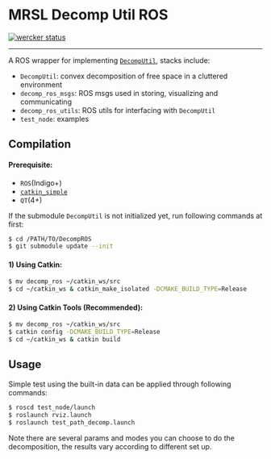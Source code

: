 # MRSL Decomp Util ROS
[![wercker status](https://app.wercker.com/status/d7ea0616ed5e23113099e84ec4289f6b/s/master "wercker status")](https://app.wercker.com/project/byKey/d7ea0616ed5e23113099e84ec4289f6b)
- - -
A ROS wrapper for implementing [`DecompUtil`](https://github.com/sikang/DecompUtil.git), stacks include:
  - `DecompUtil`: convex decomposition of free space in a cluttered environment
  - `decomp_ros_msgs`: ROS msgs used in storing, visualizing and communicating
  - `decomp_ros_utils`: ROS utils for interfacing with `DecompUtil`
  - `test_node`: examples

## Compilation
#### Prerequisite:
  - `ROS`(Indigo+)
  - [`catkin_simple`](https://github.com/catkin/catkin_simple)
  - `QT`(4+)

If the submodule `DecompUtil` is not initialized yet, run following commands at first:
```sh
$ cd /PATH/TO/DecompROS
$ git submodule update --init
```

#### 1) Using Catkin:
```sh
$ mv decomp_ros ~/catkin_ws/src
$ cd ~/catkin_ws & catkin_make_isolated -DCMAKE_BUILD_TYPE=Release
```
#### 2) Using Catkin Tools (Recommended):
```sh
$ mv decomp_ros ~/catkin_ws/src
$ catkin config -DCMAKE_BUILD_TYPE=Release
$ cd ~/catkin_ws & catkin build
```

## Usage
Simple test using the built-in data can be applied through following commands:
```sh
$ roscd test_node/launch
$ roslaunch rviz.launch
$ roslaunch test_path_decomp.launch
```

Note there are several params and modes you can choose to do the decomposition, the results vary according to different set up.

